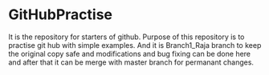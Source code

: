 GitHubPractise
==============

It is the repository for starters of github. Purpose of this repository is to practise git hub with simple examples.
And it is Branch1_Raja branch to keep the original copy safe and modifications and bug fixing can be done here and after that it can be merge with master branch for permanant changes.
